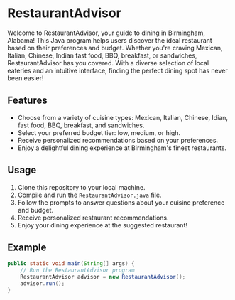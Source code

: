 # RestaurantAdvisor

Welcome to RestaurantAdvisor, your guide to dining in Birmingham, Alabama! This Java program helps users discover the ideal restaurant based on their preferences and budget. Whether you're craving Mexican, Italian, Chinese, Indian fast food, BBQ, breakfast, or sandwiches, RestaurantAdvisor has you covered. With a diverse selection of local eateries and an intuitive interface, finding the perfect dining spot has never been easier!

## Features
- Choose from a variety of cuisine types: Mexican, Italian, Chinese, Idian, fast food, BBQ, breakfast, and sandwiches.
- Select your preferred budget tier: low, medium, or high.
- Receive personalized recommendations based on your preferences.
- Enjoy a delightful dining experience at Birmingham's finest restaurants.

## Usage
1. Clone this repository to your local machine.
2. Compile and run the `RestaurantAdvisor.java` file.
3. Follow the prompts to answer questions about your cuisine preference and budget.
4. Receive personalized restaurant recommendations.
5. Enjoy your dining experience at the suggested restaurant!

## Example
```java
public static void main(String[] args) {
    // Run the RestaurantAdvisor program
    RestaurantAdvisor advisor = new RestaurantAdvisor();
    advisor.run();
}
